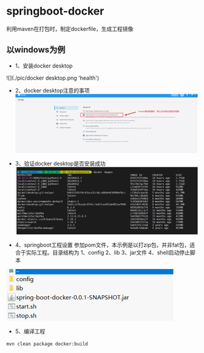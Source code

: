 # springboot-docker
利用maven在打包时，制定dockerfile，生成工程镜像
## 以windows为例

* 1、安装docker desktop

![](./pic/docker desktop.png 'health')

* 2、docker desktop注意的事项
![](./pic/docker_desktop1.png 'health')

* 3、验证docker desktop是否安装成功
![](./pic/dockerimages.png 'health')

* 4、springboot工程设置
参加pom文件，本示例是以打zip包，并非fat包，适合于实际工程。目录结构为
1、config
2、lib
3、jar文件
4、shell启动停止脚本

![](./pic/protree.png 'health')

* 5、编译工程

```mvn clean package docker:build```
